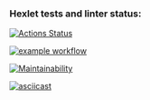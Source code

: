 ### Hexlet tests and linter status:
[![Actions Status](https://github.com/OstrovskyEvgeny/frontend-project-46/workflows/hexlet-check/badge.svg)](https://github.com/OstrovskyEvgeny/frontend-project-46/actions)

[![example workflow](https://github.com/OstrovskyEvgeny/frontend-project-46/actions/workflows/nodejs.yml/badge.svg)](https://github.com/OstrovskyEvgeny/frontend-project-46/actions/workflows/nodejs.yml)

[![Maintainability](https://api.codeclimate.com/v1/badges/6e0286c70e3b16ae4547/maintainability)](https://codeclimate.com/github/OstrovskyEvgeny/frontend-project-46/maintainability)

[![asciicast](https://asciinema.org/a/vQBeHuGLbSTGEvwDqlxtalK1p.svg)](https://asciinema.org/a/vQBeHuGLbSTGEvwDqlxtalK1p)

